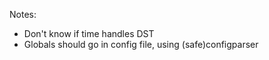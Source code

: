 Notes:
* Don't know if time handles DST
* Globals should go in config file, using (safe)configparser